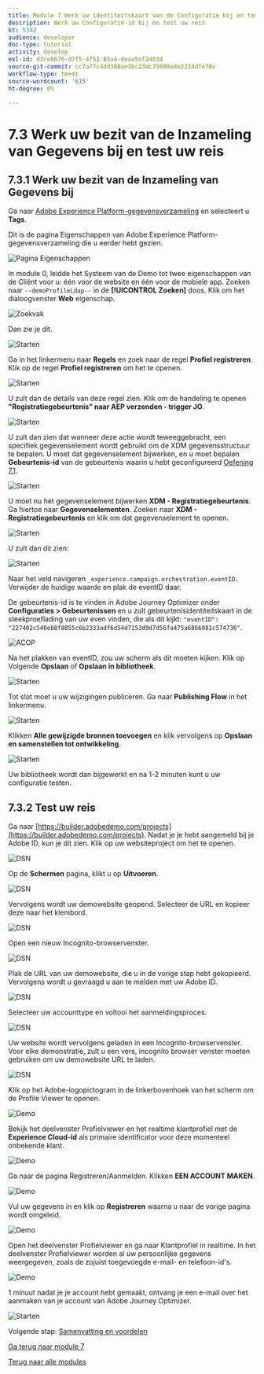 ```yaml
---
title: Module 7 Werk uw identiteitskaart van de Configuratie bij en test uw Weg
description: Werk uw Configuratie-id bij en test uw reis
kt: 5342
audience: developer
doc-type: tutorial
activity: develop
exl-id: d3ceb676-d7f5-4f52-85a4-deaa5ef24034
source-git-commit: cc7a77c4dd380ae1bc23dc75608e8e2224dfe78c
workflow-type: tm+mt
source-wordcount: '615'
ht-degree: 0%

---
```


# 7.3 Werk uw bezit van de Inzameling van Gegevens bij en test uw reis

## 7.3.1 Werk uw bezit van de Inzameling van Gegevens bij

Ga naar [Adobe Experience Platform-gegevensverzameling](https://experience.adobe.com/launch/) en selecteert u **Tags**.

Dit is de pagina Eigenschappen van Adobe Experience Platform-gegevensverzameling die u eerder hebt gezien.

![Pagina Eigenschappen](../module1/images/launch1.png)

In module 0, leidde het Systeem van de Demo tot twee eigenschappen van de Cliënt voor u: één voor de website en één voor de mobiele app. Zoeken naar `--demoProfileLdap--` in de **[!UICONTROL Zoeken]** doos. Klik om het dialoogvenster **Web** eigenschap.

![Zoekvak](../module1/images/property6.png)

Dan zie je dit.

![Starten](./images/rule1.png)

Ga in het linkermenu naar **Regels** en zoek naar de regel **Profiel registreren**. Klik op de regel **Profiel registreren** om het te openen.

![Starten](./images/rule2.png)

U zult dan de details van deze regel zien. Klik om de handeling te openen **&quot;Registratiegebeurtenis&quot; naar AEP verzenden - trigger JO**.

![Starten](./images/rule3.png)

U zult dan zien dat wanneer deze actie wordt teweeggebracht, een specifiek gegevenselement wordt gebruikt om de XDM gegevensstructuur te bepalen. U moet dat gegevenselement bijwerken, en u moet bepalen **Gebeurtenis-id** van de gebeurtenis waarin u hebt geconfigureerd [Oefening 7.1](./ex1.md).

![Starten](./images/rule4.png)

U moet nu het gegevenselement bijwerken **XDM - Registratiegebeurtenis**. Ga hiertoe naar **Gegevenselementen**. Zoeken naar **XDM - Registratiegebeurtenis** en klik om dat gegevenselement te openen.

![Starten](./images/rule5.png)

U zult dan dit zien:

![Starten](./images/rule6.png)

Naar het veld navigeren `_experience.campaign.orchestration.eventID`. Verwijder de huidige waarde en plak de eventID daar.

De gebeurtenis-id is te vinden in Adobe Journey Optimizer onder **Configuraties > Gebeurtenissen** en u zult gebeurtenisidentiteitskaart in de steekproeflading van uw even vinden, die als dit kijkt: `"eventID": "227402c540eb8f8855c6b2333adf6d54d7153d9d7d56fa475a6866081c574736"`.

![ACOP](./images/payloadeventID.png)

Na het plakken van eventID, zou uw scherm als dit moeten kijken. Klik op Volgende **Opslaan** of **Opslaan in bibliotheek**.

![Starten](./images/rule7.png)

Tot slot moet u uw wijzigingen publiceren. Ga naar **Publishing Flow** in het linkermenu.

![Starten](./images/rule8.png)

Klikken **Alle gewijzigde bronnen toevoegen** en klik vervolgens op **Opslaan en samenstellen tot ontwikkeling**.

![Starten](./images/rule9.png)

Uw bibliotheek wordt dan bijgewerkt en na 1-2 minuten kunt u uw configuratie testen.

## 7.3.2 Test uw reis

Ga naar [https://builder.adobedemo.com/projects](https://builder.adobedemo.com/projects). Nadat je je hebt aangemeld bij je Adobe ID, kun je dit zien. Klik op uw websiteproject om het te openen.

![DSN](../module0/images/web8.png)

Op de **Schermen** pagina, klikt u op **Uitvoeren**.

![DSN](../module1/images/web2.png)

Vervolgens wordt uw demowebsite geopend. Selecteer de URL en kopieer deze naar het klembord.

![DSN](../module0/images/web3.png)

Open een nieuw Incognito-browservenster.

![DSN](../module0/images/web4.png)

Plak de URL van uw demowebsite, die u in de vorige stap hebt gekopieerd. Vervolgens wordt u gevraagd u aan te melden met uw Adobe ID.

![DSN](../module0/images/web5.png)

Selecteer uw accounttype en voltooi het aanmeldingsproces.

![DSN](../module0/images/web6.png)

Uw website wordt vervolgens geladen in een Incognito-browservenster. Voor elke demonstratie, zult u een vers, incognito browser venster moeten gebruiken om uw demowebsite URL te laden.

![DSN](../module0/images/web7.png)

Klik op het Adobe-logopictogram in de linkerbovenhoek van het scherm om de Profile Viewer te openen.

![Demo](../module2/images/pv1.png)

Bekijk het deelvenster Profielviewer en het realtime klantprofiel met de **Experience Cloud-id** als primaire identificator voor deze momenteel onbekende klant.

![Demo](../module2/images/pv2.png)

Ga naar de pagina Registreren/Aanmelden. Klikken **EEN ACCOUNT MAKEN**.

![Demo](../module2/images/pv9.png)

Vul uw gegevens in en klik op **Registreren** waarna u naar de vorige pagina wordt omgeleid.

![Demo](../module2/images/pv10.png)

Open het deelvenster Profielviewer en ga naar Klantprofiel in realtime. In het deelvenster Profielviewer worden al uw persoonlijke gegevens weergegeven, zoals de zojuist toegevoegde e-mail- en telefoon-id&#39;s.

![Demo](../module2/images/pv11.png)

1 minuut nadat je je account hebt gemaakt, ontvang je een e-mail over het aanmaken van je account van Adobe Journey Optimizer.

![Starten](./images/email.png)

Volgende stap: [Samenvatting en voordelen](./summary.md)

[Ga terug naar module 7](./journey-orchestration-create-account.md)

[Terug naar alle modules](../../overview.md)

